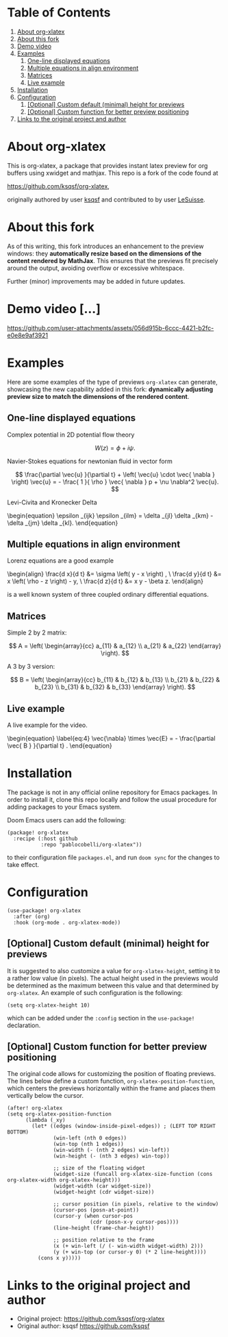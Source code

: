 
# Table of Contents

1.  [About org-xlatex](#org329934a)
2.  [About this fork](#org21e8336)
3.  [Demo video](#org2448904)
4.  [Examples](#org414c235)
    1.  [One-line displayed equations](#orgada7f92)
    2.  [Multiple equations in align environment](#orga869a3a)
    3.  [Matrices](#orga3bca68)
    4.  [Live example](#orgc4eed50)
5.  [Installation](#org971b7ad)
6.  [Configuration](#orgda2023a)
    1.  [[Optional] Custom default (minimal) height for previews](#org7f4b2b8)
    2.  [[Optional] Custom function for better preview positioning](#orgeef95b3)
7.  [Links to the original project and author](#org38cb137)



<a id="org329934a"></a>

# About org-xlatex

This is org-xlatex, a package that provides instant latex preview for org buffers using xwidget and mathjax. This repo is a fork of the code found at

<https://github.com/ksqsf/org-xlatex>,

originally authored by user [ksqsf](https://github.com/ksqsf) and contributed to by user [LeSuisse](https://github.com/LeSuisse).


<a id="org21e8336"></a>

# About this fork

As of this writing, this fork introduces an enhancement to the preview windows: they **automatically resize based on the dimensions of the content rendered by MathJax**. This ensures that the previews fit precisely around the output, avoiding overflow or excessive whitespace.

Further (minor) improvements may be added in future updates.


<a id="org2448904"></a>

# Demo video [&#x2026;]


<a id="org414c235"></a>



https://github.com/user-attachments/assets/056d915b-6ccc-4421-b2fc-e0e8e9af3921


# Examples

Here are some examples of the type of previews `org-xlatex` can generate, showcasing the new capability added in this fork: **dynamically adjusting preview size to match the dimensions of the rendered content**.


<a id="orgada7f92"></a>

## One-line displayed equations

Complex potential in 2D potential flow theory

$$
W \left( z \right) = \phi + i \psi.
$$

Navier-Stokes equations for newtonian fluid in vector form

$$
\frac{\partial \vec{u} }{\partial t} + \left( \vec{u} \cdot \vec{ \nabla }   \right) \vec{u} = - \frac{ 1 }{ \rho } \vec{ \nabla } p + \nu \nabla^2 \vec{u}.
$$

Levi-Civita and Kronecker Delta

\begin{equation}
\epsilon _{ijk} \epsilon _{ilm} = \delta _{jl} \delta _{km} - \delta _{jm} \delta _{kl}.
\end{equation}


<a id="orga869a3a"></a>

## Multiple equations in align environment

Lorenz equations are a good example

\begin{align}
\frac{d x}{d t} &= \sigma \left( y - x \right) , \\
\frac{d y}{d t} &= x \left( \rho - z \right) - y, \\
\frac{d z}{d t} &= x y - \beta z.
\end{align}

is a well known system of three coupled ordinary differential equations.


<a id="orga3bca68"></a>

## Matrices

Simple 2 by 2 matrix:

$$
A = \left( \begin{array}{cc}
a_{11} & a_{12} \\
a_{21} & a_{22}
\end{array} \right).
$$

A 3 by 3 version:

$$
B = \left( \begin{array}{cc}
b_{11} & b_{12} & b_{13} \\
b_{21} & b_{22} & b_{23} \\
b_{31} & b_{32} & b_{33}
\end{array} \right).
$$


<a id="orgc4eed50"></a>

## Live example

A live example for the video.

\begin{equation}
\label{eq:4}
\vec{\nabla} \times \vec{E} = - \frac{\partial \vec{ B }  }{\partial t} .
\end{equation}


<a id="org971b7ad"></a>

# Installation

The package is not in any official online repository for Emacs packages. In order to install it, clone this repo locally and follow the usual procedure for adding packages to your Emacs system.

Doom Emacs users can add the following:

    (package! org-xlatex
      :recipe (:host github
               :repo "pablocobelli/org-xlatex"))

to their configuration file `packages.el`, and run `doom sync` for the changes to take effect.


<a id="orgda2023a"></a>

# Configuration

    (use-package! org-xlatex
      :after (org)
      :hook (org-mode . org-xlatex-mode))


<a id="org7f4b2b8"></a>

## [Optional] Custom default (minimal) height for previews

It is suggested to also customize a value for `org-xlatex-height`, setting it to a rather low value (in pixels). The actual height used in the previews would be determined as the maximum between this value and that determined by `org-xlatex`. An example of such configuration is the following:

    (setq org-xlatex-height 10)

which can be added under the `:config` section in the `use-package!` declaration.


<a id="orgeef95b3"></a>

## [Optional] Custom function for better preview positioning

The original code allows for customizing the position of floating previews. The lines below define a custom function, `org-xlatex-position-function`, which centers the previews horizontally within the frame and places them vertically below the cursor.

    (after! org-xlatex
    (setq org-xlatex-position-function
          (lambda (_xy)
            (let* ((edges (window-inside-pixel-edges)) ; (LEFT TOP RIGHT BOTTOM)
                   (win-left (nth 0 edges))
                   (win-top (nth 1 edges))
                   (win-width (- (nth 2 edges) win-left))
                   (win-height (- (nth 3 edges) win-top))
    
                   ;; size of the floating widget
                   (widget-size (funcall org-xlatex-size-function (cons org-xlatex-width org-xlatex-height)))
                   (widget-width (car widget-size))
                   (widget-height (cdr widget-size))
    
                   ;; cursor position (in pixels, relative to the window)
                   (cursor-pos (posn-at-point))
                   (cursor-y (when cursor-pos
                               (cdr (posn-x-y cursor-pos))))
                   (line-height (frame-char-height))
    
                   ;; position relative to the frame
                   (x (+ win-left (/ (- win-width widget-width) 2)))
                   (y (+ win-top (or cursor-y 0) (* 2 line-height))))
              (cons x y)))))


<a id="org38cb137"></a>

# Links to the original project and author

-   Original project: <https://github.com/ksqsf/org-xlatex>
-   Original author: ksqsf <https://github.com/ksqsf>

